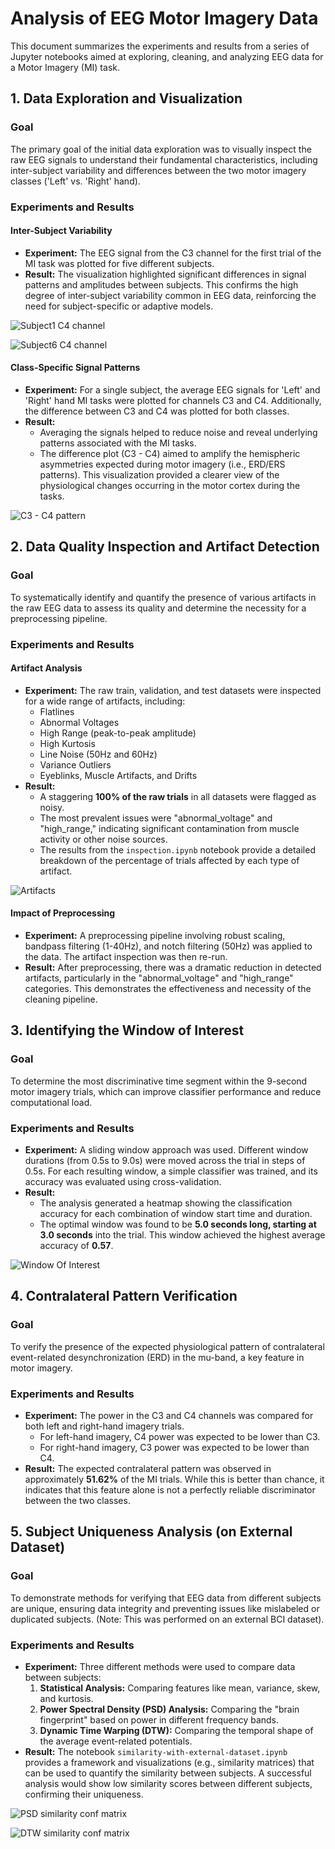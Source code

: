 # Analysis of EEG Motor Imagery Data

This document summarizes the experiments and results from a series of Jupyter notebooks aimed at exploring, cleaning, and analyzing EEG data for a Motor Imagery (MI) task.

## 1. Data Exploration and Visualization

### Goal
The primary goal of the initial data exploration was to visually inspect the raw EEG signals to understand their fundamental characteristics, including inter-subject variability and differences between the two motor imagery classes ('Left' vs. 'Right' hand).

### Experiments and Results

#### Inter-Subject Variability
- **Experiment:** The EEG signal from the C3 channel for the first trial of the MI task was plotted for five different subjects.
- **Result:** The visualization highlighted significant differences in signal patterns and amplitudes between subjects. This confirms the high degree of inter-subject variability common in EEG data, reinforcing the need for subject-specific or adaptive models.

![Subject1 C4 channel](assests/Subject1_C4_Amplitude.png)

![Subject6 C4 channel](assests/Subject6_C4_Amplitude.png)

#### Class-Specific Signal Patterns
- **Experiment:** For a single subject, the average EEG signals for 'Left' and 'Right' hand MI tasks were plotted for channels C3 and C4. Additionally, the difference between C3 and C4 was plotted for both classes.
- **Result:**
    - Averaging the signals helped to reduce noise and reveal underlying patterns associated with the MI tasks.
    - The difference plot (C3 - C4) aimed to amplify the hemispheric asymmetries expected during motor imagery (i.e., ERD/ERS patterns). This visualization provided a clearer view of the physiological changes occurring in the motor cortex during the tasks.

![C3 - C4 pattern](assests/C3_C4_pattern.png)

## 2. Data Quality Inspection and Artifact Detection

### Goal
To systematically identify and quantify the presence of various artifacts in the raw EEG data to assess its quality and determine the necessity for a preprocessing pipeline.

### Experiments and Results

#### Artifact Analysis
- **Experiment:** The raw train, validation, and test datasets were inspected for a wide range of artifacts, including:
    - Flatlines
    - Abnormal Voltages
    - High Range (peak-to-peak amplitude)
    - High Kurtosis
    - Line Noise (50Hz and 60Hz)
    - Variance Outliers
    - Eyeblinks, Muscle Artifacts, and Drifts
- **Result:**
    - A staggering **100% of the raw trials** in all datasets were flagged as noisy.
    - The most prevalent issues were "abnormal_voltage" and "high_range," indicating significant contamination from muscle activity or other noise sources.
    - The results from the `inspection.ipynb` notebook provide a detailed breakdown of the percentage of trials affected by each type of artifact.

![Artifacts](assests/noise_summary.png)


#### Impact of Preprocessing
- **Experiment:** A preprocessing pipeline involving robust scaling, bandpass filtering (1-40Hz), and notch filtering (50Hz) was applied to the data. The artifact inspection was then re-run.
- **Result:** After preprocessing, there was a dramatic reduction in detected artifacts, particularly in the "abnormal_voltage" and "high_range" categories. This demonstrates the effectiveness and necessity of the cleaning pipeline.

## 3. Identifying the Window of Interest

### Goal
To determine the most discriminative time segment within the 9-second motor imagery trials, which can improve classifier performance and reduce computational load.

### Experiments and Results

- **Experiment:** A sliding window approach was used. Different window durations (from 0.5s to 9.0s) were moved across the trial in steps of 0.5s. For each resulting window, a simple classifier was trained, and its accuracy was evaluated using cross-validation.
- **Result:**
    - The analysis generated a heatmap showing the classification accuracy for each combination of window start time and duration.
    - The optimal window was found to be **5.0 seconds long, starting at 3.0 seconds** into the trial. This window achieved the highest average accuracy of **0.57**.

![Window Of Interest](assests/window_of_interest.png)

## 4. Contralateral Pattern Verification

### Goal
To verify the presence of the expected physiological pattern of contralateral event-related desynchronization (ERD) in the mu-band, a key feature in motor imagery.

### Experiments and Results

- **Experiment:** The power in the C3 and C4 channels was compared for both left and right-hand imagery trials.
    - For left-hand imagery, C4 power was expected to be lower than C3.
    - For right-hand imagery, C3 power was expected to be lower than C4.
- **Result:** The expected contralateral pattern was observed in approximately **51.62%** of the MI trials. While this is better than chance, it indicates that this feature alone is not a perfectly reliable discriminator between the two classes.

## 5. Subject Uniqueness Analysis (on External Dataset)

### Goal
To demonstrate methods for verifying that EEG data from different subjects are unique, ensuring data integrity and preventing issues like mislabeled or duplicated subjects. (Note: This was performed on an external BCI dataset).

### Experiments and Results

- **Experiment:** Three different methods were used to compare data between subjects:
    1.  **Statistical Analysis:** Comparing features like mean, variance, skew, and kurtosis.
    2.  **Power Spectral Density (PSD) Analysis:** Comparing the "brain fingerprint" based on power in different frequency bands.
    3.  **Dynamic Time Warping (DTW):** Comparing the temporal shape of the average event-related potentials.
- **Result:** The notebook `similarity-with-external-dataset.ipynb` provides a framework and visualizations (e.g., similarity matrices) that can be used to quantify the similarity between subjects. A successful analysis would show low similarity scores between different subjects, confirming their uniqueness.

![PSD similarity conf matrix](assests/PSD_similarity_conf_mat.png)

![DTW similarity conf matrix](assests/DTW_similarity_conf_mat.png)